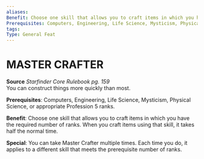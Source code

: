 ```yaml
---
aliases: 
Benefit: Choose one skill that allows you to craft items in which you have the required number of ranks. When you craft items using that skill, it takes half the normal time.
Prerequisites: Computers, Engineering, Life Science, Mysticism, Physical Science, or appropriate Profession 5 ranks.
tags: 
Type: General Feat
---
```

# MASTER CRAFTER
**Source** _Starfinder Core Rulebook pg. 159_  
You can construct things more quickly than most.

**Prerequisites**: Computers, Engineering, Life Science, Mysticism, Physical Science, or appropriate Profession 5 ranks.

**Benefit**: Choose one skill that allows you to craft items in which you have the required number of ranks. When you craft items using that skill, it takes half the normal time.

**Special**: You can take Master Crafter multiple times. Each time you do, it applies to a different skill that meets the prerequisite number of ranks.